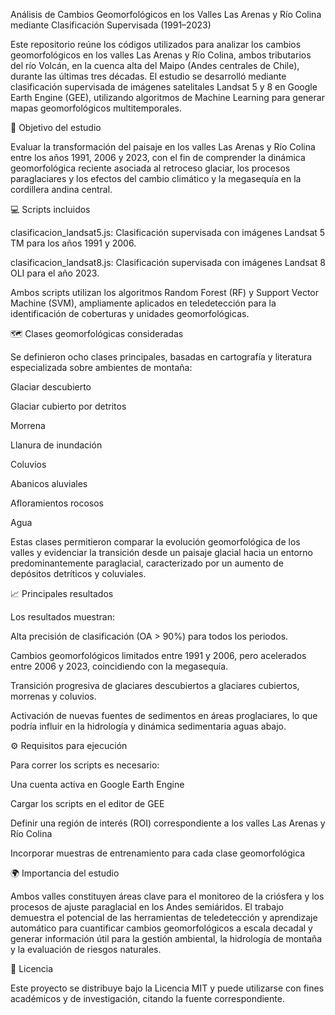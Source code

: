 Análisis de Cambios Geomorfológicos en los Valles Las Arenas y Río Colina mediante Clasificación Supervisada (1991–2023)

Este repositorio reúne los códigos utilizados para analizar los cambios geomorfológicos en los valles Las Arenas y Río Colina, ambos tributarios del río Volcán, en la cuenca alta del Maipo (Andes centrales de Chile), durante las últimas tres décadas.
El estudio se desarrolló mediante clasificación supervisada de imágenes satelitales Landsat 5 y 8 en Google Earth Engine (GEE), utilizando algoritmos de Machine Learning para generar mapas geomorfológicos multitemporales.

🎯 Objetivo del estudio

Evaluar la transformación del paisaje en los valles Las Arenas y Río Colina entre los años 1991, 2006 y 2023, con el fin de comprender la dinámica geomorfológica reciente asociada al retroceso glaciar, los procesos paraglaciares y los efectos del cambio climático y la megasequía en la cordillera andina central.

💻 Scripts incluidos

clasificacion_landsat5.js: Clasificación supervisada con imágenes Landsat 5 TM para los años 1991 y 2006.

clasificacion_landsat8.js: Clasificación supervisada con imágenes Landsat 8 OLI para el año 2023.

Ambos scripts utilizan los algoritmos Random Forest (RF) y Support Vector Machine (SVM), ampliamente aplicados en teledetección para la identificación de coberturas y unidades geomorfológicas.

🗺️ Clases geomorfológicas consideradas

Se definieron ocho clases principales, basadas en cartografía y literatura especializada sobre ambientes de montaña:

Glaciar descubierto

Glaciar cubierto por detritos

Morrena

Llanura de inundación

Coluvios

Abanicos aluviales

Afloramientos rocosos

Agua

Estas clases permitieron comparar la evolución geomorfológica de los valles y evidenciar la transición desde un paisaje glacial hacia un entorno predominantemente paraglacial, caracterizado por un aumento de depósitos detríticos y coluviales.

📈 Principales resultados

Los resultados muestran:

Alta precisión de clasificación (OA > 90%) para todos los periodos.

Cambios geomorfológicos limitados entre 1991 y 2006, pero acelerados entre 2006 y 2023, coincidiendo con la megasequía.

Transición progresiva de glaciares descubiertos a glaciares cubiertos, morrenas y coluvios.

Activación de nuevas fuentes de sedimentos en áreas proglaciares, lo que podría influir en la hidrología y dinámica sedimentaria aguas abajo.

⚙️ Requisitos para ejecución

Para correr los scripts es necesario:

Una cuenta activa en Google Earth Engine

Cargar los scripts en el editor de GEE

Definir una región de interés (ROI) correspondiente a los valles Las Arenas y Río Colina

Incorporar muestras de entrenamiento para cada clase geomorfológica

🌍 Importancia del estudio

Ambos valles constituyen áreas clave para el monitoreo de la criósfera y los procesos de ajuste paraglacial en los Andes semiáridos.
El trabajo demuestra el potencial de las herramientas de teledetección y aprendizaje automático para cuantificar cambios geomorfológicos a escala decadal y generar información útil para la gestión ambiental, la hidrología de montaña y la evaluación de riesgos naturales.

📜 Licencia

Este proyecto se distribuye bajo la Licencia MIT y puede utilizarse con fines académicos y de investigación, citando la fuente correspondiente.
